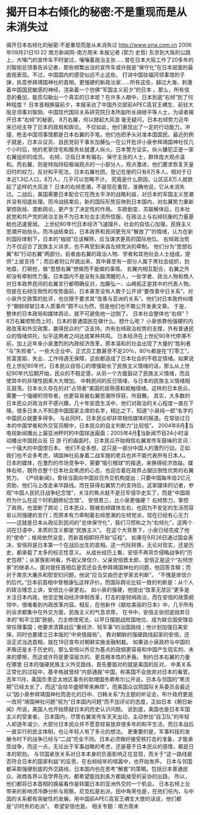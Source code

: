 # 揭开日本右倾化的秘密:不是重现而是从未消失过

揭开日本右倾化的秘密:不是重现而是从未消失过
http://www.sina.com.cn 2006年09月21日10:22 南方新闻网-南方周末
本报记者 (郭力 史哲) 东京到大阪的公路上，大嗓门的宣传车不时驶过，嚷嚷着政治主张……曾在日本大阪工作了20多年的刘智刚总领事告诉记者，那些频繁出没的宣传车或许就是“保守化”在日本层面的最直观表现。不过，中国国内的感受似远不止这些。
打进中国驻福冈领事馆的子弹，执意参拜靖国神社的首相，更强硬的新政治家……所有这些，越过大海，刺激着中国国民敏感的神经，渲染着一个仿佛“军国主义前夕”的日本
。那么，所有信息的叠加，能否勾勒出一个真实的日本呢？在许多人眼中，日本到底“右倾”到了何种程度？
日本首相换届前夕，本报采访了中国外交部前APEC高官王嵎生、前驻大阪总领事刘智刚、中国现代国际关系研究院日本所副所长胡继平等人士，为读者揭开日本“右倾”的秘密。
8万右翼，何以掀起大风浪
毫无疑问，日本右倾势力近年来已经主导了日本的政局和舆论。
不仅如此，他们表现出了一定的行动能力，冲撞、枪击中国领事馆都是日本右翼的手笔。他们也把矛头对准本国国民。最近的例子就是，日本众议员、自民党前干事长加藤弘一在公开批评小泉参拜靖国神社仅几个小时后，他的老家住宅和服务处就遭人纵火。日本警方证实，纵火嫌犯正是一家右翼组织的成员。
右倾，泛指日本有偏右、保守主张的人士，群体庞大观点温和。而右翼，则是特指持较极端观点的一小部分人，观点激进，他们要求恢复天皇旧时的权力，反对和平宪法。日本右翼社团，登记在册的只有8万多人。相对于日本近1.3亿人口，8万人，几乎可以忽略不计。
究竟是什么原因，让区区8万人就掀起了这样的大风浪？
日本的右倾思潮，不是现在重现，准确地说，它从未消失过。二战后，美国需要日本配合它在西太平洋的战略利益，对日本的军国主义思潮并没有彻底处理。而冷战结束后，新的国际形势反映到日本国内，对右翼势力重新掌控政局、垄断舆论，更产生了决定性的作用。
东欧剧变、苏联解体后，日本社民党和共产党的政治主张不为日本社会主流所信服，在政治上与右倾抗衡的力量基础也迅速衰弱。
上世纪80年代日本经济飞速蹿升，社会的自信心加强，民族主义思潮开始抬头。而冷战结束后，日本政界和民间更充斥“解放了”的情绪，认为在新的国际体制下，日本的“枷锁”应该解除，应当谋求更高的国际地位。
右倾政治势力不仅迎合了民族主义诉求，也不再受到来自左倾党派的牵制。
他们分为“思想右翼”和“行动右翼”两部分。前者由右翼的政治人物、学者和其他社会人士组成，提供“上层支持 ”；而后者则公开跳出来，其中甚至有一部分人属于黑社会组织，划地盘，打砸抢，做“思想右翼”想做而不能做的事情。
右翼内相互配合，右翼之外却没有牵制性力量。日本国内不是没有头脑清醒的人，一些学者、政治人物和商人对日本政界民间的右翼言行都明确反对，加藤弘一、山崎拓正是其中的代表人物。
但是在右倾压倒性的攻势面前，日本甚至没有人敢于公开讲“要改善中日关系”。对小泉外交政策的批评，也仅限于要求其“改善与亚洲的关系”。他们对日本政府纠缠于“朝鲜绑架日本人质事件”颇不以为然，但是他们也不敢公开发表文章。
于是，整体的日本政局和媒体舆论，就不可避免地一边倒了。
日本社会整体也“右倾”？
8万右翼顺势而上时，日本的普通国民在做什么，想什么呢？
小泉依靠他强硬的内政改革和外交政策，赢得民众的广泛支持。内有右倾政治权势的支撑，外有普通民众的情绪烘托，似乎这两者之间达成某种共鸣。
日本经济在上世纪90年代停滞不前，加上近年来小泉激烈的内政经济改革，原本温和的社会出现了大量的“胜利者 ”与“失败者”。一些大企业中，正式员工数甚至不足20％，80％都是在“打零工”。
贫富差距、失业、工作待遇无保障，这些都造成了日本社会的不稳定情绪。如果说在上世纪80年代，日本民众自信心的增强助长了民族主义情绪的话，那么从上世纪90年代后期开始，民众的不稳定感，从另一个方面鼓动了民族主义情绪，而且使其中的非理性因素大大增加。
中韩民间的反日情绪，与日本的民族主义情绪相互鼓荡。日本长久存在的对“占领者”美国的屈辱感和抵触情绪。这样的日本民众，需要一个强硬的领导者，也更容易被右翼思潮所俘获，所鼓舞。
其实，大多数的日本民众对政治并不感兴趣，几十年安逸生活中，他们对政治的关心程度一直在下降。很多日本人不知道中国国家主席的名字，相比之下，知道“小泉纯一郎”名字的中国民众就要多得多。
与此同时，日本民众却非常相信媒体的报道。在常驻过日本的中国学者和外交官员眼中，日本民众的自主判断力“比较低”。
2004年8月当电视新闻播出上届亚洲杯时的中国球迷画面；2005年4月当新闻节目24小时滚动播出中国民众反 日 游 行的画面时，日本民众开始相信右翼宣传车鼓噪的言词：一个强大的中国恨日本。
他们不会多想，这只是一部分中国人的激烈行动，正如我们也不会多考虑，靖国神社前身着二战军服的老兵也并不能代表所有日本人。
日本的媒体，在激烈的市场竞争中，需要“吸引眼球”的报道，来换得经济效益。媒体右倾，既符合整个日本社会焦虑的心态，也迎合着在政界占据压倒性优势的右翼势力。
《产经新闻》，曾经当面向中国驻日外交机构提出：只要中国每年给2亿元资助，他们马上改走亲华路线。而在获得右翼势力的支持后，这家媒体的记者，参观“中国人民抗日战争纪念馆”，关注的焦点就不是日军侵华史实了，而是“中国政府为什么在这个时机翻修纪念馆”。
安倍晋三，比小泉更强硬？
右倾势力，掌控了政局，也垄断了舆论；日本民众，既被右倾媒体左右，也因为不安定的生活而容易认同强硬的言行；而原本有力牵制着右倾思潮的左倾党派，现在已经有心无力——这就是日本从政坛到民间的“总体保守化”，我们习惯称之为“右倾化”，这两个词在日语中，本质的含义都是“民族主义”。
在这个大背景下，小泉已经完成了他的“使命”；格局依然没变，而新首相即将开始“征程”。
如果在9月26日通过国会表决，安倍将是日本第一个在战后出生的首相。这一代际转换，无论对现实，还是历史，都承载了太多的标志性意义。
从成长经历上看，安倍不再背负侵略战争的“历史包袱”；从家族影响看，外祖父岸信介、父亲安倍晋太郎，安倍正是这个“右倾世家”的继承人。面对就任首相后是否还会去参拜靖国神社的问题，他回答含糊；而对于南京大屠杀和慰安妇问题，他说“应当交由历史学家去判断”。
“不愧是岸信介的后代。”日本前首相中曾根康弘这样评价。而国际舆论比较一致的判断是：从个人的政治理念上讲，安倍比小泉更右。
如小泉的强硬，他提出“改革无禁区”更多是关注日本内政，他坚定推动经济体制改革，打击的是财阀政治，而在安倍的政策纲领中，很难看到内政改革内容。相反，在他新作《献给美丽的日本》中，几乎所有的诉求都集中在外交方面，民族主义的气息浓厚。
在书中，安倍主张彻底抛弃日本的“和平立国”政纲，力主修改宪法，以早日摆脱战败国地位、成为联合国安理会常任理事国；他要求清算战后“重经济、轻军事”的治国路线；他计划加强日美安保，同时也要建立日本版的“中央情报局”。
靠对朝鲜的强硬路线起家的安倍，还没正式当选首相，就在19日宣布对朝鲜实施金融制裁。
如果说小泉政府与中国的矛盾还是关于历史的，那么安倍以外交为基点的政纲更容易和中国产生现实的、未来的摩擦，而这或许将是更深层次的、更具根本性的矛盾。
制约日本右翼的力量在哪里
日本的强硬民族主义外交路线，首先要面对的就是美国的反对。
中美关系正常化的过程中，基辛格就曾经“内部通报”中国，称美国不会放弃对日本的看管。
去年11月，美国负责亚太地区事务的助理国务卿希尔公开说，日本与邻国的“寒流期”已经太长了，而这“会给华盛顿带来麻烦”。而美国众议院国际关系委员会最近以“因小泉参拜靖国神社而恶化的日中、日韩关系”为主题的听证会，布什政府更是一改将“靖国神社问题”视为“日本国内问题”而不加评论的态度，正如日本《朝日新闻》所说，美国人也开始质疑日本的历史认识问题。
说到底，美国也是日本军国主义的受害者。
日本国内，尽管右翼宣传车天天出动，主动参加“自卫队”的年轻人却逐年减少。大部分日本民众并不愿意轻易放弃很多年的和平生活，而日本战后一直实行的民主体制，也让年轻人有了多元的想法。
更重要的是，军事科技的发展令时下的战争已经与“二战”完全不同。日本必须做好接受核打击的准备，才能承受战争，而这一点，无论出于军事战略的考虑，还是基于日本民众的感情，都是日本的软肋。
与邻国紧张关系对日本本身的负面影响正在显现，而关于“这一路线是否符合日本的国家利益”的反思，在右倾经年的喧嚣中，也开始发声。
日本与邻国都采取强硬到底的外交路线，日本国内也在思考“解套”的策略。包括日本普通民众、政商各界以及学界在内，都希望能找到各方都能接受的妥协的出路。
所以，他们都将日本首相的换届看作是转圜日本的亚洲外交的一个机会。
日本右倾上台带来的影响须冷静分析与观察。尼克松是右派，田中角荣也是，在他们任内，与中国的关系都有突破性的发展。用中国前APEC高官王嵎生大使的话说，他们都是“识时务的右派”。
希望安倍也是。
相关专题：南方周末 

